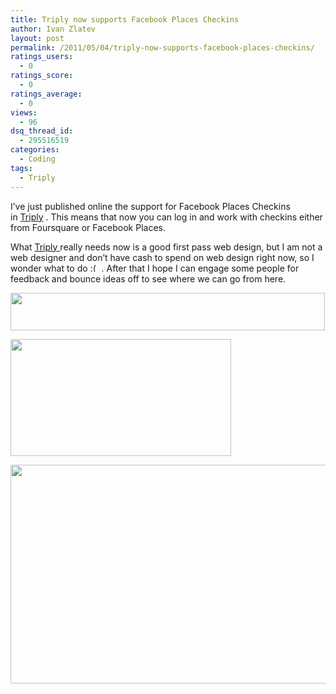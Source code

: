 ```yaml
---
title: Triply now supports Facebook Places Checkins
author: Ivan Zlatev
layout: post
permalink: /2011/05/04/triply-now-supports-facebook-places-checkins/
ratings_users:
  - 0
ratings_score:
  - 0
ratings_average:
  - 0
views:
  - 96
dsq_thread_id:
  - 295516519
categories:
  - Coding
tags:
  - Triply
---
```

I&#8217;ve just published online the support for Facebook Places Checkins in [Triply][1] . This means that now you can log in and work with checkins either from Foursquare or Facebook Places.

What [Triply ][2]really needs now is a good first pass web design, but I am not a web designer and don&#8217;t have cash to spend on web design right now, so I wonder what to do <img src="http://ivanz.com/wp-includes/images/smilies/frownie.png" alt=":(" class="wp-smiley" style="height: 1em; max-height: 1em;" /> . After that I hope I can engage some people for feedback and bounce ideas off to see where we can go from here.

[<img class="aligncenter size-full wp-image-746" title="triply-powered-by" src="http://ivanz.com/wp-content/uploads/2011/05/triply-powered-by.png" alt="" width="503" height="60" />][3]

[<img class="aligncenter size-full wp-image-747" title="triply-dual-login" src="http://ivanz.com/wp-content/uploads/2011/05/triply-dual-login.png" alt="" width="353" height="187" />][4]

[<img class="aligncenter size-full wp-image-745" title="triply-facebook-and-foursquare" src="http://ivanz.com/wp-content/uploads/2011/05/triply-facebook-and-foursquare.png" alt="" width="531" height="350" />][5]

 [1]: http://triply.net
 [2]: http://Triply.net
 [3]: http://ivanz.com/wp-content/uploads/2011/05/triply-powered-by.png
 [4]: http://ivanz.com/wp-content/uploads/2011/05/triply-dual-login.png
 [5]: http://ivanz.com/wp-content/uploads/2011/05/triply-facebook-and-foursquare.png